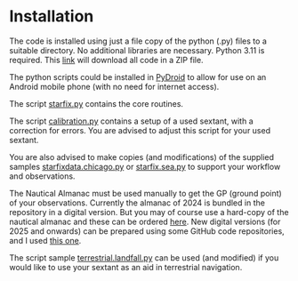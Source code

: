 # Installation

The code is installed using just a file copy of the python (.py) files to a suitable directory. No additional libraries are necessary. 
Python 3.11 is required. 
This [link](https://github.com/alinnman/celestial-navigation/archive/refs/heads/main.zip) will download all code in a ZIP file. 

The python scripts could be installed in [PyDroid](https://play.google.com/store/apps/details?id=ru.iiec.pydroid3) to allow for use on an Android mobile phone 
(with no need for internet access). 

The script [starfix.py](starfix.py) contains the core routines.

The script [calibration.py](calibration.py) contains a setup of a used sextant, with a correction for errors. You are advised to adjust this script for your used sextant.

You are also advised to make copies (and modifications) of the supplied samples [starfixdata.chicago.py](starfixdata.chicago.py) or [starfix.sea.py](starfix.sea.py) to support your workflow and observations. 

The Nautical Almanac must be used manually to get the GP (ground point) of your observations. Currently the almanac of 2024 is bundled in the repository in a digital version. 
But you may of course use a hard-copy of the nautical almanac and these can be ordered [here](https://www.amazon.com/Nautical-Almanac-2024-Year/dp/1951116690/ref=sr_1_1?crid=1IAIAP3U59XSX&dib=eyJ2IjoiMSJ9.d3xFA2pQJx8dny0H5kmiZLliYeANWFYB9BZ8He317-pq7X_P5hjJ-aQ5Ir7tAsTHKBmmclCDUVqueJoljDZ8pMVLTCGbF98Xnd4rvuET9FSOXDx-5zcZQXjvqMduNM4eVj7NjN3sq_oBYGavC31cYfErZ1TXimJXSvkgVdloz9g-meALl0_BZklDiJFh33wnJs-aba7SBQyP94c-7bBPn4qIhPGFOMmTE3Y0DZp3CgM.ZlExL1J_IC-osoQXy2XKkMZ3A4CllQRdgOp5Cy7_II8&dib_tag=se&keywords=nautical+almanac&qid=1718006483&sprefix=nautical+almanac%2Caps%2C351&sr=8-1).
New digital versions (for 2025 and onwards) can be prepared using some GitHub code repositories, and I used [this one](https://github.com/aendie/SkyAlmanac-Py3). 

The script sample [terrestrial.landfall.py](terrestrial.landfall.py) can be used (and modified) if you would like to use your sextant as an aid in terrestrial navigation. 
